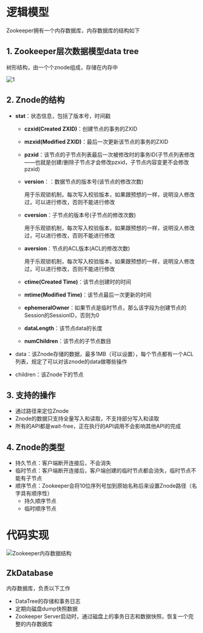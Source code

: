 # 逻辑模型

Zookeeper拥有一个内存数据库，内存数据库的结构如下

## 1. Zookeeper层次数据模型data tree

树形结构，由一个个znode组成，存储在内存中



![1](D:\桌面\Hxq-Note\Zookeeper\p\Zookeeper数据结构.png)

## 2. Znode的结构

* **stat**：状态信息，包括了版本号，时间戳

  * **czxid(Created ZXID)**：创建节点的事务的ZXID

  * **mzxid(Modified ZXID)**：最后一次更新该节点的事务的ZXID

  * **pzxid**：该节点的子节点列表最后一次被修改时的事务ID(子节点列表修改——也就是创建/删除子节点才会修改pzxid，子节点内容变更不会修改pzxid)

  * **version**：：数据节点的版本号(该节点的修改次数)

    用于乐观锁机制，每次写入校验版本，如果跟预想的一样，说明没人修改过，可以进行修改，否则不能进行修改

  * **cversion**：子节点的版本号(子节点的修改次数)

    用于乐观锁机制，每次写入校验版本，如果跟预想的一样，说明没人修改过，可以进行修改，否则不能进行修改

  * **aversion**：节点的ACL版本(ACL的修改次数)

    用于乐观锁机制，每次写入校验版本，如果跟预想的一样，说明没人修改过，可以进行修改，否则不能进行修改

  * **ctime(Created Time)**：该节点创建时的时间

  * **mtime(Modified Time)**：该节点最后一次更新的时间

  * **ephemeralOwner**：如果节点是临时节点，那么该字段为创建节点的Session的SessionID，否则为0

  * **dataLength**：该节点data的长度

  * **numChildren**：该节点的子节点数目

* data：该Znode存储的数据，最多1MB（可以设置），每个节点都有一个ACL列表，规定了可以对该znode的data做哪些操作

* children：该Znode下的节点



## 3. 支持的操作

* 通过路径来定位Znode
* Znode的数据只支持全量写入和读取，不支持部分写入和读取
* 所有的API都是wait-free，正在执行的API调用不会影响其他API的完成



## 4. Znode的类型

* 持久节点：客户端断开连接后，不会消失
* 临时节点：客户端断开连接后，客户端创建的临时节点都会消失，临时节点不能有子节点
* 顺序节点：Zookeeper会将10位序列号加到原始名称后来设置Znode路径（名字具有顺序性）
  * 持久顺序节点
  * 临时顺序节点



# 代码实现

![Zookeeper内存数据结构](D:\桌面\Hxq-Note\Zookeeper\1.Zookeeper理论知识\p\Zookeeper内存数据结构.png)



## ZkDatabase

内存数据库，负责以下工作

* DataTree的存储和事务日志
* 定期向磁盘dump快照数据
* Zookeeper Server启动时，通过磁盘上的事务日志和数据快照，恢复一个完整的内存数据库